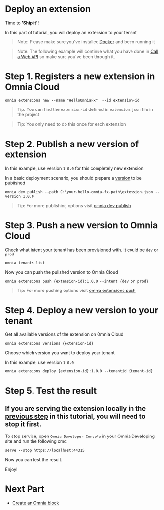 # Deploy an extension

Time to **'Ship it'**!

In this part of tutorial, you will deploy an extension to your tenant

>Note: Please make sure you've installed [Docker](https://github.com/preciofishbone/OmniaFx/tree/master/docs/tutorials/getting-started#docker) and been running it

>Note: The following example will continue what you have done in [Call a Web API](../call-web-api#call-a-web-api) so make sure you've been through it.

# Step 1. Registers a new extension in Omnia Cloud

```
omnia extensions new --name "HelloOmniaFx"  --id extension-id
```

>Tip: You can find the `extension-id` defined in `extension.json` file in the project

>Tip: You only need to do this once for each extension

# Step 2. Publish a new version of extension

In this example, use version `1.0.0` for this completely new extension

In a basic deployment scenario, you should prepare a [version](../../../cli#versioning-reference) to be published


```
omnia dev publish --path C:\your-hello-omnia-fx-path\extension.json --version 1.0.0
```

>Tip: For more publishing options visit [omnia dev publish](../../../cli#omnia-dev-publish)

# Step 3. Push a new version to Omnia Cloud

Check what intent your tenant has been provisioned with. It could be `dev` or `prod`

```
omnia tenants list
```

Now you can push the pulished version to Omnia Cloud

```
omnia extensions push {extension-id}:1.0.0 --intent {dev or prod}
```

>Tip: For more pushing options visit [omnia extensions push](../../../cli#omnia-extensions-push)

# Step 4. Deploy a new version to your tenant

Get all available versions of the extension on Omnia Cloud

```
omnia extensions versions {extension-id}
```

Choose which version you want to deploy your tenant

In this example, use version `1.0.0`

```
omnia extensions deploy {extension-id}:1.0.0 --tenantid {tenant-id}
```

# Step 5. Test the result

## If you are serving the extension locally in the [previous step](../create-extension#step-5-serve-the-extension-locally) in this tutorial, you will need to stop it first. 

To stop service, open `Omnia Developer Console` in your Omnia Developing site and run the following cmd:

```
serve --stop https://localhost:44315
```

Now you can test the result.

Enjoy!

# Next Part
-   [Create an Omnia block](../create-omnia-block#create-an-omnia-block)

